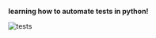 **learning how to automate tests in python!**

![tests](https://github.com/atefkbenothman/automated-testing/actions/workflows/tests.yml/badge.svg)
